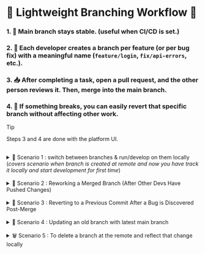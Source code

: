 
# 🌿 Lightweight Branching Workflow 🌿

### 1. 🌟 Main branch stays stable. (useful when CI/CD is set.)
### 2. 🌱 Each developer creates a branch per feature (or per bug fix) with a meaningful name (`feature/login`, `fix/api-errors`, etc.).
### 3. 📥 After completing a task, open a pull request, and the other person reviews it. Then, merge into the main branch.
### 4. 🔄 If something breaks, you can easily revert that specific branch without affecting other work.

> [!TIP]
> Steps 3 and 4 are done with the platform UI.

<br>

<details>
  <summary>🔄 Scenario 1 : switch between branches & run/develop on them locally (<i>covers scenario when branch is created at remote and now you have track it locally and start development for first time</i>)</summary>
  
> [!IMPORTANT]  
> Create the branch on remote platform.

### 1. **Check for Available Branches**
   
   - **To see local branches:**
     ```powershell
     git branch
     ```
     This will list all the branches that you have locally.
   
   - **To see remote branches as well:**
     ```powershell
     git branch -a
     ```
     This will list both local and remote branches. Remote branches will be listed as `origin/branch-name`.

### 2. **Fetch Latest Updates**
   If you want to make sure you have the latest branches and updates from the remote repository, run:
   ```powershell
   git fetch
   ```
   This will update your local knowledge of the remote repository, pulling down new branches and commits without modifying your working directory.

### 3. **Switch to the Desired Branch**
   Use the `git checkout` or `git switch` command to change to the branch you want to work on or run.

   - **If the branch is remote (you don’t have it locally yet), you can check it out directly like this:**
     ```powershell
     git checkout -b branch-name origin/branch-name
     ```
     This command:
     - Creates a local branch named `branch-name`.
     - Tracks the remote branch `origin/branch-name`.
  
> [!IMPORTANT]  
> Keep local and remote branch names the same for simplicity.

### 4. **Install Dependencies then run project**
   The process will depend on your specific setup.

### 5. **Making Changes and Committing on Another Branch (can be done with VSCode UI as well)**
   Once you're on the correct branch, you can start making changes to files, add them to staging, and commit them.

   - **Staging changes:**
     ```powershell
     git add <file>
     ```
   
   - **Committing changes:**
     ```powershell
     git commit -m "Your commit message"
     ```

### 6. **Pushing Changes to Remote (can be done with VSCode UI as well)**
   If you made changes and want to push them to the remote repository, do the following:
   ```powershell
   git push origin branch-name
   ```

</details>

<br>

<details>
  <summary>🔧 Scenario 2 : Reworking a Merged Branch (After Other Devs Have Pushed Changes)</summary>

## 1. Switch to branch:
```powershell
git checkout branch-name
```
## 2. Fetch changes done in remote main to your local branch:
```powershell
git fetch origin main
```
## 3. Apply changes done in remote main to your local branch:
```powershell
git merge origin/main
```
## 4. Push local branch changes done to remote branch:
```powershell
git push origin branch-name
```
</details>

<br>

<details>
  <summary>🐞 Scenario 3 : Reverting to a Previous Commit After a Bug is Discovered Post-Merge</summary>

### 1. **Identify the Commit to Revert to**

- Use the following command to list recent commits and find the one you want to revert to:
  ```bash
  git log
  ```
  This will show you a list of commits with commit hashes (e.g., `abc123`). Also available at platform UI.

### 2. **Create a New Branch to Apply the Fix**

- It's a good practice to create a new branch for the revert operation to isolate changes:
  ```bash
  git checkout -b fix/revert-bug
  ```

### 3. **Revert the Commit**

- Use the `git revert` command to undo the specific commit that introduced the bug (replace `abc123` with the actual commit hash):
  ```bash
  git revert abc123
  ```
  This will create a new commit that undoes the changes made in the specified commit.

### 4. **Test the Reverted Code**

### 5. **Push the Fix to Remote and Open a Pull Request**

- Push the revert changes to the remote branch:
  ```bash
  git push origin fix/revert-bug
  ```
  
- Create a pull request to merge the revert fix into the main branch.

### 6. **Merge the Fix into Main**

</details>

<br>

<details>
  <summary>🔄 Scenario 4 : Updating an old branch with latest main branch</summary>

### 1. **Switch to the Old Branch**
   ```bash
   git checkout branch-name
   ```

### 2. **Fetch Changes from Remote**
   ```bash
   git fetch origin
   ```

### 3. **Merge Changes from Main into Your Old Branch**
   ```bash
   git merge origin/main
   ```

### 4. **Resolve Any Merge Conflicts (if any)**  
   If there are conflicts, Git will prompt you to resolve them manually. After resolving, stage the changes:
   ```bash
   git add <file>
   ```

### 5. **Commit the Merge**
   Once conflicts are resolved and staged, complete the merge:
   ```bash
   git commit
   ```

### 6. **Push the Updated Branch to Remote**
   ```bash
   git push origin branch-name
   ```

</details>

<br>

<details>
  <summary>🗑️ Scenario 5 : To delete a branch at the remote and reflect that change locally</summary>


### 1. **Delete the Branch on the Remote:**
   Use the following command to delete the branch from the remote repository. For example, if your remote is named `origin` and your branch is called `branch_name`, the command would be:

   ```bash
   git push origin --delete branch_name
   ```

   This deletes the branch from the remote.

### 2. **Delete the Branch Locally:**
   If you also want to delete the branch locally (optional), run:

   ```bash
   git branch -d branch_name
   ```

   If the branch hasn't been merged, you might have to use `-D` instead of `-d` to force delete it:

   ```bash
   git branch -D branch_name
   ```

### 3. **Update Local Tracking of Remote Branches:**
   To reflect the remote changes (removing the deleted branch) locally, you can clean up references to the deleted branch:

   ```bash
   git fetch -p
   ```

   The `-p` option tells `git fetch` to prune deleted branches from your local list of remote-tracking branches.
</details>
